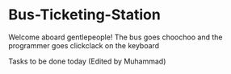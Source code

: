 # Bus-Ticketing-Station
Welcome aboard gentlepeople! The bus goes choochoo and the programmer goes clickclack on the keyboard


Tasks to be done today (Edited by Muhammad)
